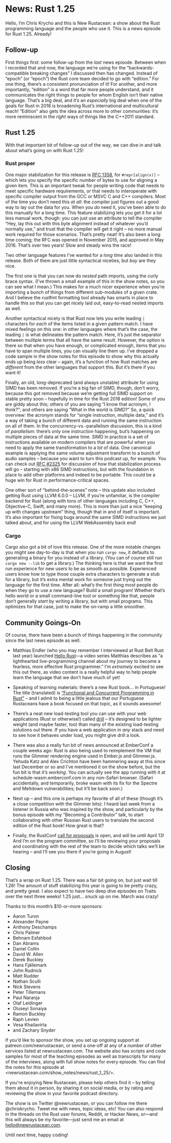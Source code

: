 # News: Rust 1.25

Hello, I’m Chris Krycho and this is New Rustacean: a show about the Rust programming language and the people who use it. This is a news episode for Rust 1.25. Already!

## Follow-up

First things first: some follow-up from the *last* news episode. Between when I recorded that and now, the language we’re using for the “backwards-compatible breaking changes” I discussed then has changed. Instead of “epoch” (or “epoch”) the Rust core team decided to go with “edition.” For one thing, there’s a consistent pronunciation of it! For another, and more importantly, “edition” is a word that far more people understand, and it communicates the right things to people for whom English isn’t their native language. That’s a big deal, and it’s an *especially* big deal when one of the goals for Rust in 2018 is broadening Rust’s international and multicultural reach! “Edition” also gets the idea across more to other communities: it’s more reminiscent in the *right* ways of things like the C++2011 standard.

## Rust 1.25

With that important bit of follow-up out of the way, we can dive in and talk about what’s going on with Rust 1.25!

### Rust proper

One major stabilization for this release is [RFC 1358](https://github.com/rust-lang/rfcs/pull/1358), for `#repr[align(x)]` – which lets you specify the specific number of bytes to use for aligning a given item. This is an important tweak for people writing code that needs to meet specific hardware requirements, or that needs to interoperate with specific compiler output from the GCC or MSVC C and C++ compilers. Most of the time you don’t need this *at all*: the compiler just figures out a good way to lay out the data for you. When you *do* need it, you’ve been able to do this manually for a long time. This feature stabilizing lets you get it for a lot less manual work, though: you can just use an attribute to tell the compiler “Hey, lay this out with this byte alignment instead of whatever you’d normally use,” and trust that the compiler will get it right – no more manual work required for those scenarios. That’s pretty neat! It’s also been a long time coming; the RFC was opened in November 2015, and approved in May 2016. That’s over two years! Slow and steady wins the race!

Two other language features I’ve wanted for a *long time* also landed in this release. Both of them are just little syntactical niceties, but *boy* are they nice.

The first one is that you can now do *nested* path imports, using the curly brace syntax. (I’ve thrown a small example of this in the show notes, so you can see what I mean.) This makes for a much nicer experience when you’re importing a bunch of things from different sub-modules of a given crate. And I believe the rustfmt formatting tool already has smarts in place to handle this so that you can get nicely laid out, easy-to-read nested imports as well.

Another syntactical nicety is that Rust now lets you write leading `|` characters for *each* of the items listed in a given pattern match. I have mixed feelings on this one: in other languages where that’s the case, the leading `|` is what delineates the pattern match. Here, it’s just the separator between multiple terms that all have the same result. However, the option is there so that when you have enough, or complicated enough, items that you have to span multiple lines, you can visually line them up. I’ve dropped a code sample in the show notes for this episode to show why this actually ends up being *less* clear – again, it’s a function of how Rust matches are *different* from the other languages that support this. But it’s there if you want it!

Finally, an old, long-deprecated (and always unstable) attribute for using SIMD has been removed. If you’re a big fan of SIMD, though, don’t worry, because this got removed because we’re getting full SIMD support on stable pretty soon – hopefully in time for the Rust 2018 edition! Some of you are giddy about this; others of you are saying “I know that acronym, I think?”; and others are saying “What in the world is SIMD?” So, a quick overview: the acronym stands for “single instruction, multiple data,” and it’s a way of taking a bunch of different data and running the same instruction on all of them. In the concurrency-vs.-parallelism discussion, this is a kind of *parallelism*: there’s only one *instruction* happening, but’s happening on multiple pieces of data at the same time. SIMD in practice is a set of instructions available on modern compilers that are powerful when you need to apply the same transformation to a *lot* of data. One canonical example is applying the same volume adjustment transform to a bunch of audio samples – because you want to turn this podcast up, for example. You can check out [RFC #2325](https://github.com/rust-lang/rfcs/pull/2325) for discussion of how that stabilization process will go – starting with x86 SIMD instructions, but with the foundation in place to add other platforms and indeed to be portable. This could be a huge win for Rust in performance-critical spaces.

One other sort of “behind-the-scenes” note – this update also included getting Rust using LLVM 6.0.0 – LLVM, if you’re unfamiliar, is the compiler backend for Rust (along with tons of other languages including C, C++, Objective-C, Swift, and many more). This is more than just a nice “keeping up with changes upstream” thing, though that in and of itself is important. It’s also important for fixing bugs around the same SIMD instructions we just talked about, and for using the LLVM WebAssembly back end!

### Cargo

Cargo also got a bit of love this release. One of the more notable changes you might see day-to-day is that when you run `cargo new`, it defaults to generating a binary for you instead of a library. (You can of course still run `cargo new --lib` to get a library.) The thinking here is that we want the first run experience for new users to be as smooth as possible. Experienced users know how to type those couple extra characters to generate a stub for a library, but it’s extra mental work for someone just trying out the language for the first time. After all: what’s the first thing *most* people do when they go to use a new language? Build a small program! Whether that’s hello world or a small command-line tool or something like that, people don’t generally *start* by writing a library, but with small programs. This optimizes for that case, just to make the on-ramp a little smoother.

## Community Goings-On

Of course, there have been a bunch of things happening in the community since the last news episode as well.

- Matthias Endler (who you may remember I interviewed at Rust Belt Rust last year) launched [Hello Rust](https://hello-rust.show)—a video series Matthias describes as “a lighthearted live-programming channel about my journey to become a fearless, more effective Rust programmer.” I’m *extremely* excited to see this out there, as video content is a really helpful way to help people learn the language that we don’t have much of yet!

- Speaking of learning materials: there’s a new Rust book… in Portuguese! The title (translated) is [“Functional and Concurrent Programming in Rust”](https://www.casadocodigo.com.br/pages/sumario-rust-funcional-concorrente) – and I admit to being a little jealous that our Portuguese Rustaceans have a book focused on that topic, as it sounds awesome!

- There’s a neat new load-testing tool you can use with your web applications (Rust or otherwise!) called [drill](https://github.com/fcsonline/drill) – it’s designed to be lighter weight (and maybe faster, too) than many of the existing load-testing solutions out there. If you have a web application in *any* stack and need to see how it behaves under load, you might give drill a look.

- There was also a really fun bit of news announced at EmberConf a couple weeks ago: Rust is also being used to reimplement the VM that runs the Glimmer rendering engine used in Ember.js and Glimmer.js. Yehuda Katz and Alex Crichton have been hammering away at this since last December or so and I’ve mentioned it on the show before, but the fun bit is that *it’s working*. You can actually see the app running with it at schedule-wasm.emberconf.com in any non-Safari browser. (Safari accidentally, and temporarily, broke wasm with its fix for the Spectre and Meltdown vulnerabilities; but it’ll be back soon.)

- Next up – and this one is perhaps my favorite of all of these (though it’s a close competition with the Glimmer bits): I heard last week from a listener in Russia who was inspired by the show, and particularly by the bonus episode with my “Becoming a Contributor” talk, to start collaborating with other Russian Rust users to translate the second edition of the Rust book! How great is that?

- Finally, the RustConf [call for proposals](https://cfp.rustconf.com) is open, and will be until April 13! And I’m on the program committee, so I’ll be reviewing your proposals and coordinating with the rest of the team to decide which talks we’ll be hearing – and I’ll see you there if you’re going in August!

## Closing

That’s a wrap on Rust 1.25. There was a fair bit going on, but just wait till 1.26! The amount of stuff stabilizing this year is going to be pretty crazy, and pretty great. I also expect to have two deep dive episodes on Traits over the next three weeks! 1.25 just… snuck up on me. March was crazy!

Thanks to this month’s $10-or-more sponsors:



- Aaron Turon
- Alexander Payne
- Anthony Deschamps
- Chris Palmer
- Behnam Esfahbod
- Dan Abrams
- Daniel Collin
- David W. Allen
- Derek Buckley
- Hans Fjällemark
- John Rudnick
- Matt Rudder
- Nathan Sculli
- Nick Stevens
- Peter Tillemans
- Paul Naranja
- Olaf Leidinger
- Oluseyi Sonaiya
- Ramon Buckley
- Raph Levien
- Vesa Khailavirta
- and Zachary Snyder

If you’d like to sponsor the show, you set up ongoing support at patreon.com/newrustacean, or send a one-off at any of a number of other services listed at newrustacean.com. The website also has scripts and code samples for most of the teaching episodes as well as transcripts for many of the interviews, along with full show notes for every episode. You can find the notes for _this_ episode at <newrustacean.com/show_notes/news/rust_1_25/>.

If you're enjoying New Rustacean, please help others find it – by telling them about it in person, by sharing it on social media, or by rating and reviewing the show in your favorite podcast directory.

The show is on Twitter @newrustacean, or you can follow me there @chriskrycho. Tweet me with news, topic ideas, etc! You can also respond in the threads on the Rust user forums, Reddit, or Hacker News, or—and this will always be my favorite—just send me an email at hello@newrustacean.com.

Until next time, happy coding!